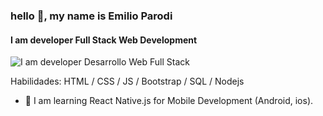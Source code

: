 ### hello 👋, my name is Emilio Parodi
#### I am developer Full Stack Web Development
![I am developer Desarrollo Web Full Stack](https://www.pramukhdigital.com/wp-content/uploads/2018/07/New-PNC-Animated-Banners.gif)


Habilidades: HTML / CSS / JS / Bootstrap / SQL / Nodejs

- 🌱 I am learning React Native.js for Mobile Development (Android, ios). 










